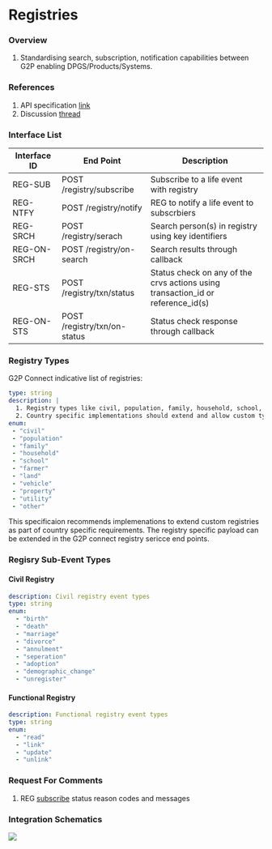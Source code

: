 # Registries

### Overview

1. Standardising search, subscription, notification capabilities between G2P enabling DPGS/Products/Systems.

### References

1. API specification [link](https://g2p-connect.github.io/specs/dist/g2p-registry.html)
2. Discussion [thread](https://github.com/G2P-Connect/.github/discussions)

### Interface List

| Interface ID | End Point                    | Description                                                                       |
| ------------ | ---------------------------- | --------------------------------------------------------------------------------- |
| REG-SUB      | POST /registry/subscribe     | Subscribe to a life event with registry                                           |
| REG-NTFY     | POST /registry/notify        | REG to notify a life event to subscrbiers                                         |
| REG-SRCH     | POST /registry/serach        | Search person(s) in registry using key identifiers                                |
| REG-ON-SRCH  | POST /registry/on-search     | Search results through callback                                                   |
| REG-STS      | POST /registry/txn/status    | Status check on any of the crvs actions using transaction\_id or reference\_id(s) |
| REG-ON-STS   | POST /registry/txn/on-status | Status check response through callback                                            |

### Registry Types

G2P Connect indicative list of registries:

```yaml
type: string
description: |
  1. Registry types like civil, population, family, household, school, college, farmer, land, utitlity, etc., 
  2. Country specific implementations should extend and allow custom types.
enum:
 - "civil"
 - "population"
 - "family"
 - "household"
 - "school"
 - "farmer"
 - "land"
 - "vehicle"
 - "property"
 - "utility"
 - "other"
```

This specificaion recommends implemenations to extend custom registries as part of country specific requirements. The registry specific payload can be extended in the G2P connect registry sericce end points.

### Regisry Sub-Event Types

#### Civil Registry

```yaml
description: Civil registry event types
type: string
enum:
  - "birth"
  - "death"
  - "marriage"
  - "divorce"
  - "annulment"
  - "seperation"
  - "adoption"
  - "demographic_change"
  - "unregister"
```

#### Functional Registry

```yaml
description: Functional registry event types
type: string
enum:
  - "read"
  - "link"
  - "update"
  - "unlink"
```

### Request For Comments

1. REG [subscribe](../../rfc/specs-draft/g2p\_reg\_sub\_status\_codes.md) status reason codes and messages

### Integration Schematics

![](../../images/draw.io/interface-crvs.drawio.png)
